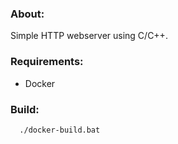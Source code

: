 ### About:
Simple HTTP webserver using C/C++.

### Requirements:
- Docker

### Build:
```
  ./docker-build.bat
```
